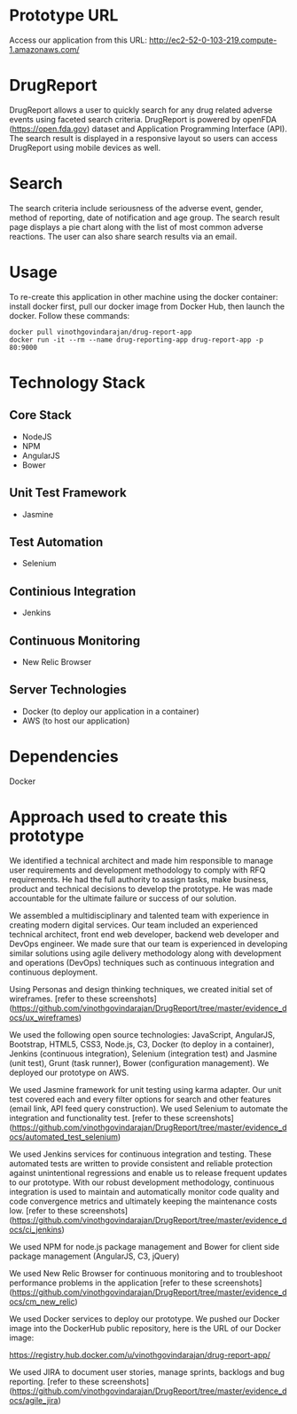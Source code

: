 # Prototype URL
Access our application from this URL: http://ec2-52-0-103-219.compute-1.amazonaws.com/

# DrugReport
DrugReport allows a user to quickly search for any drug related adverse events using faceted search criteria. DrugReport is powered by openFDA (https://open.fda.gov) dataset and Application Programming Interface (API). The search result is displayed in a responsive layout so users can access DrugReport using mobile devices as well.

# Search
The search criteria include seriousness of the adverse event, gender, method of reporting, date of notification and age group. The search result page displays a pie chart along with the list of most common adverse reactions. The user can also share search results via an email.

# Usage
To re-create this application in other machine using the docker container: install docker first, pull our docker image from Docker Hub, then launch the docker. Follow these commands:

```
docker pull vinothgovindarajan/drug-report-app
docker run -it --rm --name drug-reporting-app drug-report-app -p 80:9000
```

# Technology Stack
## Core Stack
* NodeJS
* NPM
* AngularJS
* Bower

## Unit Test Framework
* Jasmine

## Test Automation
* Selenium 

## Continious Integration
* Jenkins

## Continuous Monitoring
* New Relic Browser

## Server Technologies
* Docker (to deploy our application in a container)
* AWS (to host our application)

# Dependencies

Docker

# Approach used to create this prototype

We identified a technical architect and made him responsible to manage user requirements and development methodology to comply with RFQ requirements. He had the full authority to assign tasks, make business, product and technical decisions to develop the prototype. He was made accountable for the ultimate failure or success of our solution.

We assembled a multidisciplinary and talented team with experience in creating modern digital services. Our team included an experienced technical architect, front end web developer, backend web developer and DevOps engineer. We made sure that our team is experienced in developing similar solutions using agile delivery methodology along with development and operations (DevOps) techniques such as continuous integration and continuous deployment.

Using Personas and design thinking techniques, we created initial set of wireframes. [refer to these screenshots] (https://github.com/vinothgovindarajan/DrugReport/tree/master/evidence_docs/ux_wireframes)

We used the following open source technologies: JavaScript, AngularJS, Bootstrap, HTML5, CSS3, Node.js, C3, Docker (to deploy in a container), Jenkins (continuous integration), Selenium (integration test) and Jasmine (unit test), Grunt (task runner), Bower (configuration management). We deployed our prototype on AWS.

We used Jasmine framework for unit testing using karma adapter. Our unit test covered each and every filter options for search and other features (email link, API feed query construction). We used Selenium to automate the integration and functionality test. [refer to these screenshots] (https://github.com/vinothgovindarajan/DrugReport/tree/master/evidence_docs/automated_test_selenium)

We used Jenkins services for continuous integration and testing. These automated tests are written to provide consistent and reliable protection against unintentional regressions and enable us to release frequent updates to our prototype.  With our robust development methodology, continuous integration is used to maintain and automatically monitor code quality and code convergence metrics and ultimately keeping the maintenance costs low. [refer to these screenshots] (https://github.com/vinothgovindarajan/DrugReport/tree/master/evidence_docs/ci_jenkins)

We used NPM for node.js package management and Bower for client side package management (AngularJS, C3, jQuery)

We used New Relic Browser for continuous monitoring and to troubleshoot performance problems in the application [refer to these screenshots] (https://github.com/vinothgovindarajan/DrugReport/tree/master/evidence_docs/cm_new_relic)

We used Docker services to deploy our prototype. We pushed our Docker image into the DockerHub public repository, here is the URL of our Docker image: 

https://registry.hub.docker.com/u/vinothgovindarajan/drug-report-app/

We used JIRA to document user stories, manage sprints, backlogs and bug reporting. [refer to these screenshots] (https://github.com/vinothgovindarajan/DrugReport/tree/master/evidence_docs/agile_jira)







